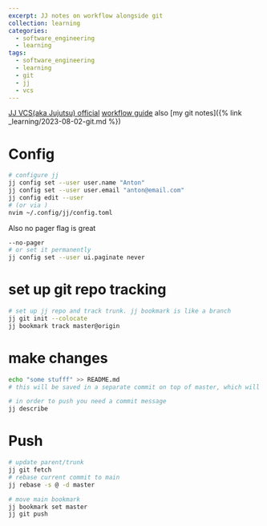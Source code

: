 ```yaml
---
excerpt: JJ notes on workflow alongside git
collection: learning
categories:
  - software_engineering
  - learning
tags:
  - software_engineering
  - learning
  - git
  - jj
  - vcs
---
```

[JJ VCS(aka Jujutsu) official](https://github.com/jj-vcs/jj)
[workflow guide](https://steveklabnik.github.io/jujutsu-tutorial/real-world-workflows/the-squash-workflow.html)
also [my git notes]({% link _learning/2023-08-02-git.md %})

# Config
```sh
# configure jj 
jj config set --user user.name "Anton"
jj config set --user user.email "anton@email.com"
jj config edit --user
# (or via )
nvim ~/.config/jj/config.toml
```

Also no pager flag is great
```sh
--no-pager
# or set it permanently
jj config set --user ui.paginate never
```
# set up git repo tracking
```sh
# set up jj repo and track trunk. jj bookmark is like a branch
jj git init --colocate
jj bookmark track master@origin
```
# make changes
```sh
echo "some stufff" >> README.md
# this will be saved in a separate commit on top of master, which will be constantly amended to reflect you WIP

# in order to push you need a commit message
jj describe
```
# Push
```sh
# update parent/trunk
jj git fetch
# rebase current commit to main
jj rebase -s @ -d master

# move main bookmark
jj bookmark set master
jj git push
```
